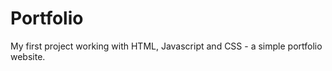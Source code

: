 # Portfolio

My first project working with HTML, Javascript and CSS - a simple portfolio website.



